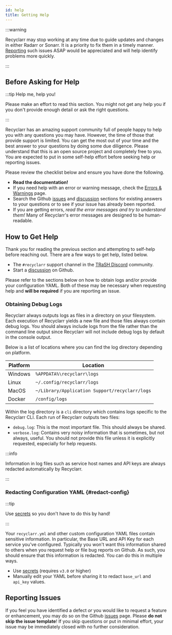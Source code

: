 ```yaml
---
id: help
title: Getting Help
---
```


:::warning

Recyclarr may stop working at any time due to guide updates and changes in either Radarr or Sonarr.
It is a priority to fix them in a timely manner. [Reporting][issues] such issues ASAP would be
appreciated and will help identify problems more quickly.

[issues]: https://github.com/recyclarr/recyclarr/issues

:::

## Before Asking for Help

:::tip Help me, help you!

Please make an effort to read this section. You might not get any help you if you don't provide
enough detail or ask the right questions.

:::

Recyclarr has an amazing support community full of people happy to help you with any questions you
may have. However, the time of those that provide support is limited. You can get the most out of
your time and the best answer to your questions by doing some due diligence. Please understand that
this is an open source project and completely free to you. You are expected to put in some self-help
effort before seeking help or reporting issues.

Please review the checklist below and ensure you have done the following.

- **Read the documentation!**
- If you need help with an error or warning message, check the [Errors &
  Warnings](errors-warnings.md) page.
- Search the Github [issues] and [discussion] sections for existing answers to your questions or to
  see if your issue has already been reported.
- If you are getting errors, *read the error messages and try to understand them!* Many of
  Recyclarr's error messages are designed to be human-readable.

[discussion]: https://github.com/recyclarr/recyclarr/discussions

## How to Get Help

Thank you for reading the previous section and attempting to self-help before reaching out. There
are a few ways to get help, listed below.

- The `#recyclarr` support channel in the [TRaSH Discord][discord] community.
- Start a [discussion] on Github.

Please refer to the sections below on how to obtain logs and/or provide your configuration YAML.
Both of these may be necessary when requesting help and **will be required** if you are reporting an
issue.

[discord]: https://discord.com/invite/Vau8dZ3

### Obtaining Debug Logs

Recyclarr always outputs logs as files in a directory on your filesystem. Each execution of
Recyclarr yields a new file and those files always contain debug logs. You should always include
logs from the file rather than the command line output since Recyclarr will not include debug logs
by default in the console output.

Below is a list of locations where you can find the log directory depending on platform.

| Platform | Location                                       |
| -------- | ---------------------------------------------- |
| Windows  | `%APPDATA%\recyclarr\logs`                     |
| Linux    | `~/.config/recyclarr/logs`                     |
| MacOS    | `~/Library/Application Support/recyclarr/logs` |
| Docker   | `/config/logs`                                 |

Within the log directory is a `cli` directory which contains logs specific to the Recyclarr CLI.
Each run of Recyclarr outputs two files:

- `debug.log`: This is the most important file. This should always be shared.
- `verbose.log`: Contains very noisy information that is sometimes, but not always, useful. You
  should not provide this file unless it is explicitly requested, especially for help requests.

:::info

Information in log files such as service host names and API keys are always redacted automatically
by Recyclarr.

:::

### Redacting Configuration YAML {#redact-config}

:::tip

Use [secrets](/yaml/secrets-reference.md) so you don't have to do this by hand!

:::

Your `recyclarr.yml` and other custom configuration YAML files contain sensitive information. In
particular, the Base URL and API Key for each service you've configured. Typically you won't want
this information shared to others when you request help or file bug reports on Github. As such, you
should ensure that this information is redacted. You can do this in multiple ways.

- Use [secrets](/yaml/secrets-reference.md) (requires `v3.0` or higher)
- Manually edit your YAML before sharing it to redact `base_url` and `api_key` values.

## Reporting Issues

If you feel you have identified a defect *or* you would like to request a feature or enhancement,
you may do so on the Github [issues] page. Please **do not skip the issue template**! If you skip
questions or put in minimal effort, your issue may be immediately closed with no further
consideration.
